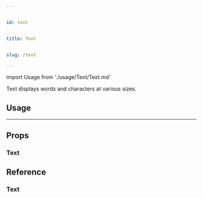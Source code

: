 ```yaml
---


id: text


title: Text


slug: /text

---
```




import Usage from './usage/Text/Text.md'



Text displays words and characters at various sizes.



## Usage


<Usage />

---


## Props

### Text




## Reference

### Text

